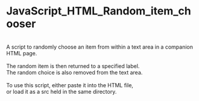 # JavaScript_HTML_Random_item_chooser
<br>A script to randomly choose an item from within a text area in a companion HTML page. 
<br><br>The random item is then returned to a specified label.
<br>The random choice is also removed from the text area.
<br><br>To use this script, either paste it into the HTML file, 
<br>or load it as a src held in the same directory. 
